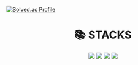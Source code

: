 [![Solved.ac Profile](http://mazassumnida.wtf/api/v2/generate_badge?boj=dolkuji1)](https://solved.ac/dolkuji1/)

<div align=center><h1>📚 STACKS</h1></div><div align=center> 
 <img src="https://img.shields.io/badge/c++-00599C?style=for-the-badge&logo=c%2B%2B&logoColor=white">
  <img src="https://img.shields.io/badge/html5-E34F26?style=for-the-badge&logo=html5&logoColor=white"> 
  <img src="https://img.shields.io/badge/css-1572B6?style=for-the-badge&logo=css3&logoColor=white"> 
  <img src="https://img.shields.io/badge/javascript-F7DF1E?style=for-the-badge&logo=javascript&logoColor=black"> </div>
